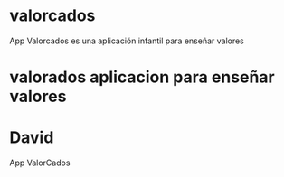 # valorcados
App Valorcados es una aplicación infantil para enseñar valores
# valorados aplicacion para enseñar valores
# David
App ValorCados
